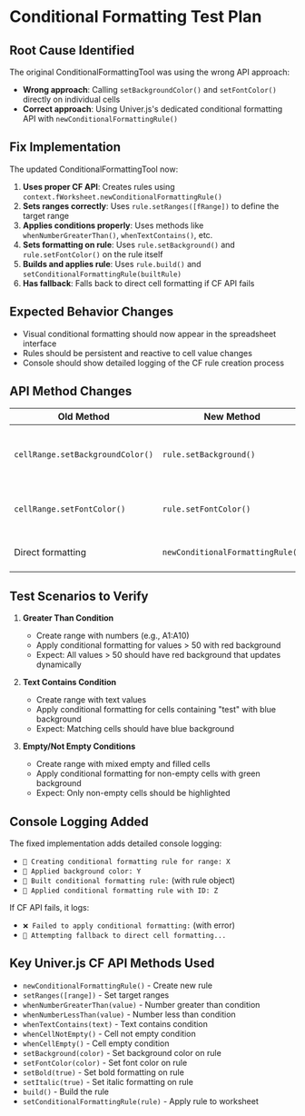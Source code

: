# Conditional Formatting Test Plan

## Root Cause Identified
The original ConditionalFormattingTool was using the wrong API approach:
- **Wrong approach**: Calling `setBackgroundColor()` and `setFontColor()` directly on individual cells
- **Correct approach**: Using Univer.js's dedicated conditional formatting API with `newConditionalFormattingRule()`

## Fix Implementation
The updated ConditionalFormattingTool now:

1. **Uses proper CF API**: Creates rules using `context.fWorksheet.newConditionalFormattingRule()`
2. **Sets ranges correctly**: Uses `rule.setRanges([fRange])` to define the target range
3. **Applies conditions properly**: Uses methods like `whenNumberGreaterThan()`, `whenTextContains()`, etc.
4. **Sets formatting on rule**: Uses `rule.setBackground()` and `rule.setFontColor()` on the rule itself
5. **Builds and applies rule**: Uses `rule.build()` and `setConditionalFormattingRule(builtRule)`
6. **Has fallback**: Falls back to direct cell formatting if CF API fails

## Expected Behavior Changes
- Visual conditional formatting should now appear in the spreadsheet interface
- Rules should be persistent and reactive to cell value changes
- Console should show detailed logging of the CF rule creation process

## API Method Changes
| Old Method | New Method | Purpose |
|------------|------------|---------|
| `cellRange.setBackgroundColor()` | `rule.setBackground()` | Set background color on rule instead of cell |
| `cellRange.setFontColor()` | `rule.setFontColor()` | Set font color on rule instead of cell |
| Direct formatting | `newConditionalFormattingRule()` | Create proper CF rule |

## Test Scenarios to Verify

1. **Greater Than Condition**
   - Create range with numbers (e.g., A1:A10)
   - Apply conditional formatting for values > 50 with red background
   - Expect: All values > 50 should have red background that updates dynamically

2. **Text Contains Condition**  
   - Create range with text values
   - Apply conditional formatting for cells containing "test" with blue background
   - Expect: Matching cells should have blue background

3. **Empty/Not Empty Conditions**
   - Create range with mixed empty and filled cells
   - Apply conditional formatting for non-empty cells with green background
   - Expect: Only non-empty cells should be highlighted

## Console Logging Added
The fixed implementation adds detailed console logging:
- `🎨 Creating conditional formatting rule for range: X`
- `🎨 Applied background color: Y` 
- `🎨 Built conditional formatting rule:` (with rule object)
- `🎨 Applied conditional formatting rule with ID: Z`

If CF API fails, it logs:
- `❌ Failed to apply conditional formatting:` (with error)
- `🔄 Attempting fallback to direct cell formatting...`

## Key Univer.js CF API Methods Used
- `newConditionalFormattingRule()` - Create new rule
- `setRanges([range])` - Set target ranges
- `whenNumberGreaterThan(value)` - Number greater than condition
- `whenNumberLessThan(value)` - Number less than condition  
- `whenTextContains(text)` - Text contains condition
- `whenCellNotEmpty()` - Cell not empty condition
- `whenCellEmpty()` - Cell empty condition
- `setBackground(color)` - Set background color on rule
- `setFontColor(color)` - Set font color on rule
- `setBold(true)` - Set bold formatting on rule
- `setItalic(true)` - Set italic formatting on rule
- `build()` - Build the rule
- `setConditionalFormattingRule(rule)` - Apply rule to worksheet